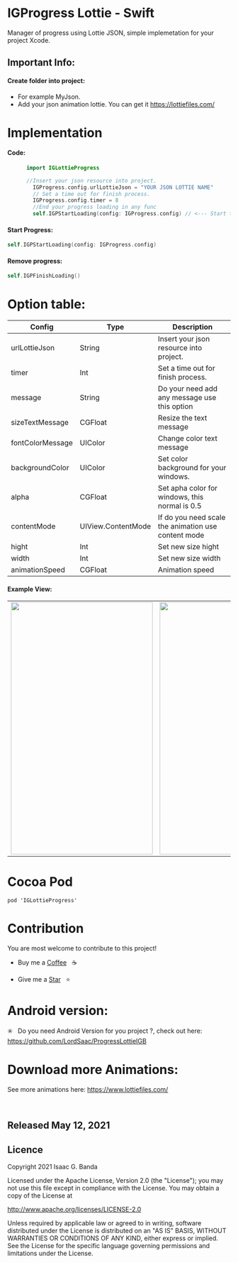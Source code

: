 <h1  align="left"> IGProgress Lottie - Swift </h1>


Manager of progress using Lottie JSON,  simple implemetation for your project Xcode.


## Important Info:  
#### Create folder into project:

- For example MyJson.
- Add your json animation lottie. You can get it https://lottiefiles.com/

<h1 align="left">Implementation </h1>

#### Code:  
```swift
      import IGLottieProgress

```

```swift
      //Insert your json resource into project.
        IGProgress.config.urlLottieJson = "YOUR JSON LOTTIE NAME"
        // Set a time out for finish process.
        IGProgress.config.timer = 8
        //End your progress loading in any func
        self.IGPStartLoading(config: IGProgress.config) // <--- Start the progress

```



#### Start Progress:  

```swift
self.IGPStartLoading(config: IGProgress.config)

```

#### Remove progress:  

```swift
self.IGPFinishLoading()
```

# Option table:  

| Config | Type | Description |
| --- | --- | --- |
| urlLottieJson | String | Insert your json resource into project. |
| timer | Int | Set a time out for finish process. |
| message | String | Do your need add any message use this option |
| sizeTextMessage | CGFloat | Resize the text message |
| fontColorMessage |  UIColor |Change color text message |
| backgroundColor |UIColor | Set color background for your windows. |
| alpha |CGFloat | Set apha color for windows, this normal is 0.5 |
| contentMode | UIView.ContentMode  |If do you need scale the animation use content mode |
| hight | Int| Set new size hight |
| width |Int | Set new size width |
| animationSpeed | CGFloat | Animation speed |



#### Example View:  

<p align="center">

|||
|:----:|:----:|
|<img  height="568" width="320" src="https://github.com/LordSaac/IGProgressLottie-Swift/blob/main/IGLottieProgress/img/Simulator%20Screen%20Shot%20-%20iPhone%20SE%20(2nd%20generation)%20-%202021-05-11%20at%2020.21.00.png">|<img  height="568" width="320" src="https://github.com/LordSaac/IGProgressLottie-Swift/blob/main/IGLottieProgress/img/Simulator%20Screen%20Shot%20-%20iPhone%20SE%20(2nd%20generation)%20-%202021-05-11%20at%2020.21.17.png">|
</p>



# Cocoa Pod


```
pod 'IGLottieProgress'
```

# Contribution

You are most welcome to contribute to this project!

*  Buy me a  [Coffee](https://paypal.me/LordSaac?locale.x=es_XC)  &nbsp; :coffee:

*  Give me a [Star](https://github.com/LordSaac/ProgressLottieIGB) &nbsp; :star:



# Android version:

:eight_spoked_asterisk: &nbsp; Do you need Android Version for you project ?, check out here: https://github.com/LordSaac/ProgressLottieIGB

# Download more Animations:

See more animations here: https://www.lottiefiles.com/

<br>
<h2>Released May 12, 2021</h2>

## Licence

Copyright 2021 Isaac G. Banda

Licensed under the Apache License, Version 2.0 (the "License");
you may not use this file except in compliance with the License.
You may obtain a copy of the License at

http://www.apache.org/licenses/LICENSE-2.0

Unless required by applicable law or agreed to in writing, software
distributed under the License is distributed on an "AS IS" BASIS,
WITHOUT WARRANTIES OR CONDITIONS OF ANY KIND, either express or implied.
See the License for the specific language governing permissions and
limitations under the License.


